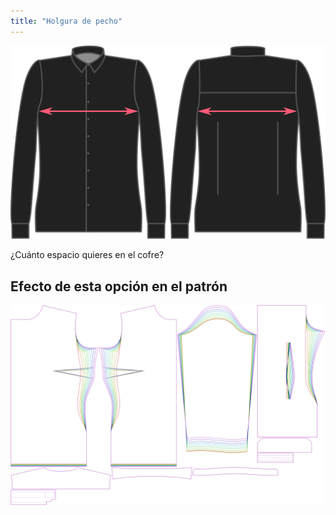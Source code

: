 ```yaml
---
title: "Holgura de pecho"
---
```


![Holgura de pecho](chestease.svg)

¿Cuánto espacio quieres en el cofre?

## Efecto de esta opción en el patrón

![Esta imagen muestra el efecto de esta opción superponiendo varias variantes que tienen un valor diferente para esta opción](simone_chestease_sample.svg "Efecto de esta opción en el patrón")
